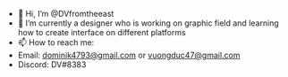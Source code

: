 - 👋 Hi, I’m @DVfromtheeast
- 🌱 I’m currently a designer who is working on graphic field and learning how to create interface on different platforms
- 📫 How to reach me: 
- Email: dominik4793@gmail.com  or  vuongduc47@gmail.com
- Discord: DV#8383

<!---
DVfromtheeast/DVfromtheeast is a ✨ special ✨ repository because its `README.md` (this file) appears on your GitHub profile.
You can click the Preview link to take a look at your changes.
--->
